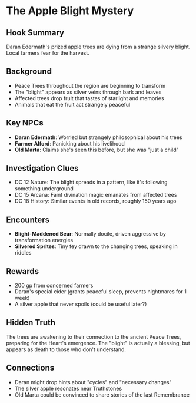 # The Apple Blight Mystery

## Hook Summary
Daran Edermath's prized apple trees are dying from a strange silvery blight. Local farmers fear for the harvest.

## Background
- Peace Trees throughout the region are beginning to transform
- The "blight" appears as silver veins through bark and leaves
- Affected trees drop fruit that tastes of starlight and memories
- Animals that eat the fruit act strangely peaceful

## Key NPCs
- **Daran Edermath**: Worried but strangely philosophical about his trees
- **Farmer Alford**: Panicking about his livelihood
- **Old Marta**: Claims she's seen this before, but she was "just a child"

## Investigation Clues
- DC 12 Nature: The blight spreads in a pattern, like it's following something underground
- DC 15 Arcana: Faint divination magic emanates from affected trees
- DC 18 History: Similar events in old records, roughly 150 years ago

## Encounters
- **Blight-Maddened Bear**: Normally docile, driven aggressive by transformation energies
- **Silvered Sprites**: Tiny fey drawn to the changing trees, speaking in riddles

## Rewards
- 200 gp from concerned farmers
- Daran's special cider (grants peaceful sleep, prevents nightmares for 1 week)
- A silver apple that never spoils (could be useful later?)

## Hidden Truth
The trees are awakening to their connection to the ancient Peace Trees, preparing for the Heart's emergence. The "blight" is actually a blessing, but appears as death to those who don't understand.

## Connections
- Daran might drop hints about "cycles" and "necessary changes"
- The silver apple resonates near Truthstones
- Old Marta could be convinced to share stories of the last Remembrance